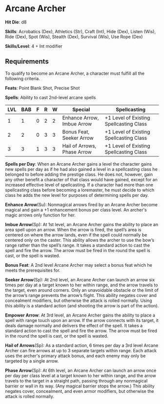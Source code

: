 # Arcane Archer

**Hit Die**: d8

**Skills**: Acrobatics (Dex), Athletics (Str), Craft (Int), Hide (Dex), Listen (Wis), Ride (Dex), Spot (Wis), Stealth (Dex), Survival (Wis), Use Rope (Dex)

**Skills/Level**: 4 + Int modifier

## Requirements

To qualify to become an Arcane Archer, a character must fulfill all the following criteria.

**Feats**: Point Blank Shot, Precise Shot

**Spells**: Ability to cast 2nd-level arcane spells

LVL | BAB | F | R | W | Special | Spellcasting
--- | --- | - | - | - | ------- | ------------
1   | 1   | 0 | 2 | 2 | Enhance Arrow, Imbue Arrow | +1 Level of Existing Spellcasting Class
2   | 2   | 0 | 3 | 3 | Bonus Feat, Seeker Arrow | +1 Level of Existing Spellcasting Class
3   | 3   | 1 | 3 | 3 | Hail of Arrows, Phase Arrow | +1 Level of Existing Spellcasting Class  

**Spells per Day**: When an Arcane Archer gains a level the character gains new spells per day as if he had also gained a level in a spellcasting class he belonged to before adding the prestige class. He does not, however, gain any other benefit a character of that class would have gained, except for an increased effective level of spellcasting. If a character had more than one spellcasting class before becoming a loremaster, he must decide to which class he adds the new level for purposes of determining spells per day.

**Enhance Arrow**(Su): Nonmagical arrows fired by an Arcane Archer become magical and gain a +1 enhancement bonus per class level. An archer's magic arrows only function for her. 

**Imbue Arrow**(Sp): At 1st level, an Arcane Archer gains the ability to place an area spell upon an arrow. When the arrow is fired, the spell’s area is centered on where the arrow lands, even if the spell could normally be centered only on the caster. This ability allows the archer to use the bow’s range rather than the spell’s range. It takes a standard action to cast the spell and fire the arrow. The arrow must be fired in the round the spell is cast, or the spell is wasted.

**Bonus Feat**: A 2nd level Arcane Archer may select a bonus feat which he meets the prerequisites for.

**Seeker Arrow**(Sp): At 2nd level, an Arcane Archer can launch an arrow six times per day at a target known to her within range, and the arrow travels to the target, even around corners. Only an unavoidable obstacle or the limit of the arrow’s range prevents the arrow’s flight. This ability negates cover and concealment modifiers, but otherwise the attack is rolled normally. Using this ability is a standard action (and shooting the arrow is part of the action).

**Empower Arrow**: At 3rd level, an Arcane Archer gains the ability to place a spell with range touch upon an arrow. If the arrow connects with its target, it deals damage normally and delivers the effect of the spell. It takes a standard action to cast the spell and fire the arrow. The arrow must be fired in the round the spell is cast, or the spell is wasted.

**Hail of Arrows**(Sp): As a standard action, 6 times per day a 3rd level Arcane Archer can fire arrows at up to 3 separate targets within range. Each attack uses the archer's primary attack bonus, and each enemy may only be targeted by a single arrow.

**Phase Arrow**(Sp): At 6th level, an Arcane Archer can launch an arrow once per day per class level at a target known to her within range, and the arrow travels to the target in a straight path, passing through any nonmagical barrier or wall in its way. (Any magical barrier stops the arrow.) This ability negates cover, concealment, and even armor modifiers, but otherwise the attack is rolled normally.